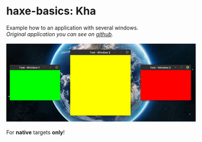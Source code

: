 haxe-basics: Kha
=========================

Example how to an application with several windows.<br/>
*Original application you can see on [github](https://github.com/Kode/Kha/tree/master/Tests/MultiWindow).*
<br/>
<br/>
![](screen1.png)
<br/>
<br/>
For **native** targets **only**!
